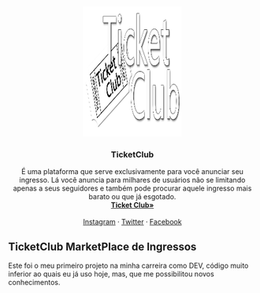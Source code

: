 <p align="center">
  <a href="https://myticketclub.com.br/">
    <img src="https://github.com/brennersc/TicketClub/blob/master/img/logo.png" alt="TicketClub logo" width="200" height="265">
  </a>
</p>

<h3 align="center">TicketClub</h3>

<p align="center">
  É uma plataforma que serve exclusivamente para você anunciar seu ingresso. Lá você anuncia para milhares de usuários não se limitando apenas a seus seguidores e também pode  procurar aquele ingresso mais barato ou que já esgotado.
  <br>
  <a href="https://myticketclub.com.br/"><strong>Ticket Club»</strong></a>
  <br>
  <br>
  <a href="https://www.instagram.com/myticketclub/">Instagram</a>
  ·
  <a href="https://twitter.com/MyTicketClub">Twitter</a>
  ·
  <a href="https://www.facebook.com/myticketclub">Facebook</a>
</p>


## TicketClub MarketPlace de Ingressos

Este foi o meu primeiro projeto na minha carreira como DEV, código muito inferior ao quais eu já uso hoje, mas, que me possibilitou novos conhecimentos. 

